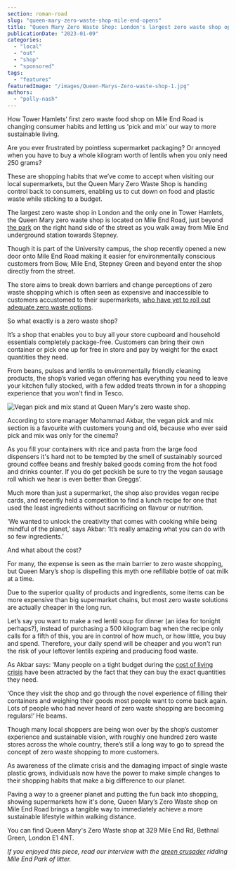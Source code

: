 ```yaml
---
section: roman-road
slug: "queen-mary-zero-waste-shop-mile-end-opens"
title: "Queen Mary Zero Waste Shop: London's largest zero waste shop opens in Tower Hamlets"
publicationDate: "2023-01-09"
categories: 
  - "local"
  - "out"
  - "shop"
  - "sponsored"
tags: 
  - "features"
featuredImage: "/images/Queen-Marys-Zero-waste-shop-1.jpg"
authors: 
  - "polly-nash"
---
```


How Tower Hamlets’ first zero waste food shop on Mile End Road is changing consumer habits and letting us 'pick and mix' our way to more sustainable living.

Are you ever frustrated by pointless supermarket packaging? Or annoyed when you have to buy a whole kilogram worth of lentils when you only need 250 grams? 

These are shopping habits that we’ve come to accept when visiting our local supermarkets, but the Queen Mary Zero Waste Shop is handing control back to consumers, enabling us to cut down on food and plastic waste while sticking to a budget. 

The largest zero waste shop in London and the only one in Tower Hamlets, the Queen Mary zero waste shop is located on Mile End Road, just beyond [the park](https://romanroadlondon.com/mile-end-park-history/) on the right hand side of the street as you walk away from Mile End underground station towards Stepney. 

Though it is part of the University campus, the shop recently opened a new door onto Mile End Road making it easier for environmentally conscious customers from Bow, Mile End, Stepney Green and beyond enter the shop directly from the street. 

The store aims to break down barriers and change perceptions of zero waste shopping which is often seen as expensive and inaccessible to customers accustomed to their supermarkets, [who have yet to roll out adequate zero waste options](https://www.theguardian.com/environment/2022/mar/02/refillable-groceries-uk-shopper-waitrose-morrisons-refill-stations-plastic-waste). 

So what exactly is a zero waste shop? 

It’s a shop that enables you to buy all your store cupboard and household essentials completely package-free. Customers can bring their own container or pick one up for free in store and pay by weight for the exact quantities they need. 

From beans, pulses and lentils to environmentally friendly cleaning products, the shop’s varied vegan offering has everything you need to leave your kitchen fully stocked, with a few added treats thrown in for a shopping experience that you won't find in Tesco.  

![Vegan pick and mix stand at Queen Mary's zero waste shop.](/images/Queen-marys-zero-waste-shop-sweets-1024x683.jpg)

According to store manager Mohammad Akbar, the vegan pick and mix section is a favourite with customers young and old, because who ever said pick and mix was only for the cinema?

As you fill your containers with rice and pasta from the large food dispensers it's hard not to be tempted by the smell of sustainably sourced ground coffee beans and freshly baked goods coming from the hot food and drinks counter. If you do get peckish be sure to try the vegan sausage roll which we hear is even better than Greggs’. 

Much more than just a supermarket, the shop also provides vegan recipe cards, and recently held a competition to find a lunch recipe for one that used the least ingredients without sacrificing on flavour or nutrition. 

‘We wanted to unlock the creativity that comes with cooking while being mindful of the planet,’ says Akbar: ‘It’s really amazing what you can do with so few ingredients.’ 

And what about the cost? 

For many, the expense is seen as the main barrier to zero waste shopping, but Queen Mary’s shop is dispelling this myth one refillable bottle of oat milk at a time. 

Due to the superior quality of products and ingredients, some items can be more expensive than big supermarket chains, but most zero waste solutions are actually cheaper in the long run. 

Let’s say you want to make a red lentil soup for dinner (an idea for tonight perhaps?), instead of purchasing a 500 kilogram bag when the recipe only calls for a fifth of this, you are in control of how much, or how little, you buy and spend. Therefore, your daily spend will be cheaper and you won't run the risk of your leftover lentils expiring and producing food waste. 

As Akbar says: ‘Many people on a tight budget during the [cost of living crisis](https://romanroadlondon.com/articles/cost-living/) have been attracted by the fact that they can buy the exact quantities they need.

‘Once they visit the shop and go through the novel experience of filling their containers and weighing their goods most people want to come back again. Lots of people who had never heard of zero waste shopping are becoming regulars!’ He beams.

Though many local shoppers are being won over by the shop’s customer experience and sustainable vision, with roughly one hundred zero waste stores across the whole country, there’s still a long way to go to spread the concept of zero waste shopping to more customers. 

As awareness of the climate crisis and the damaging impact of single waste plastic grows, individuals now have the power to make simple changes to their shopping habits that make a big difference to our planet. 

Paving a way to a greener planet and putting the fun back into shopping, showing supermarkets how it's done, Queen Mary’s Zero Waste shop on Mile End Road brings a tangible way to immediately achieve a more sustainable lifestyle within walking distance.

You can find Queen Mary's Zero Waste shop at 329 Mile End Rd, Bethnal Green, London E1 4NT.

_If you enjoyed this piece, read our interview with the [green crusader](https://romanroadlondon.com/iain-marshall-clean-mile-end-park-interview/) ridding Mile End Park of litter._


